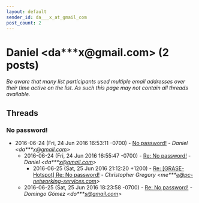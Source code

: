 ```yaml
---
layout: default
sender_id: da___x_at_gmail_com
post_count: 2
---
```


# Daniel <da***x<span>@</span>gmail.com> (2 posts)

_Be aware that many list participants used multiple email addresses over their time active on the list. As such this page may not contain all threads available._

## Threads

### No password!
+ 2016-06-24 (Fri, 24 Jun 2016 16:53:11 -0700) - [No password!](/archive/2016/06/09e5f7ec3fc34e8835d81aa83898fe8d1873d7422d39fb5b604b858c9b829961) - _Daniel \<da***x@gmail.com\>_
  + 2016-06-24 (Fri, 24 Jun 2016 16:55:47 -0700) - [Re: No password!](/archive/2016/06/fafa158054a625853d5d4e199d14bccdcb312bc61cbf83c1f47c8249efda475c) - _Daniel \<da***x@gmail.com\>_
    + 2016-06-25 (Sat, 25 Jun 2016 21:12:20 +1200) - [Re: [GRASE-Hotspot] Re: No password!](/archive/2016/06/1a2976569c0964a6bae9376f2af709fbc9bbcf871f540f5d747aeeee23304b1a) - _Christopher Gregory \<me***e@pc-networking-services.com\>_
  + 2016-06-25 (Sat, 25 Jun 2016 18:23:58 -0700) - [Re: No password!](/archive/2016/06/92f4fba6bc2a16df821a9affaaa44041fab33af6930b3144e0957be7775a27d3) - _Domingo Gómez \<do***s@gmail.com\>_

